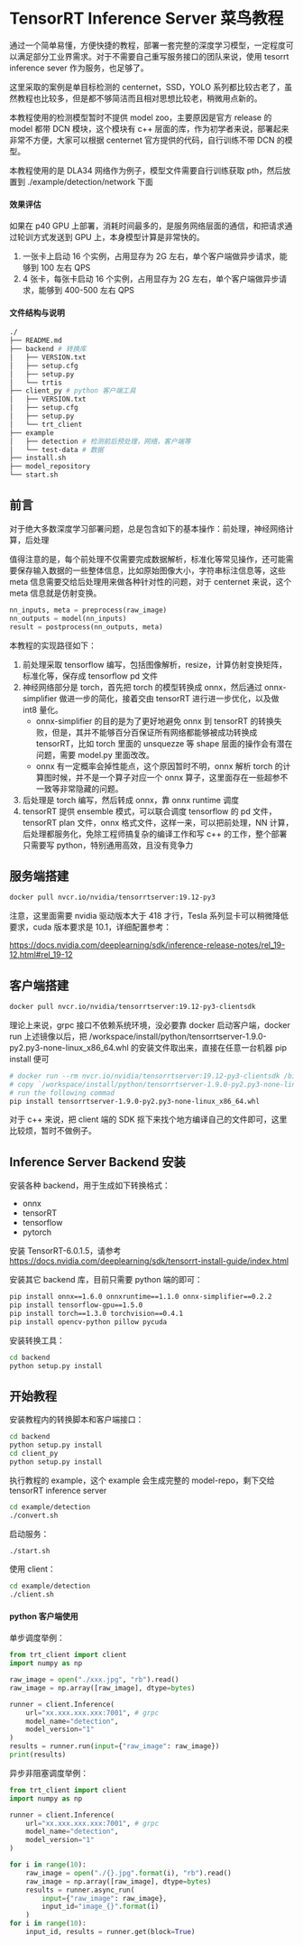 

# TensorRT Inference Server 菜鸟教程

通过一个简单易懂，方便快捷的教程，部署一套完整的深度学习模型，一定程度可以满足部分工业界需求。对于不需要自己重写服务接口的团队来说，使用 tesorrt inference sever 作为服务，也足够了。

这里采取的案例是单目标检测的 centernet，SSD，YOLO 系列都比较古老了，虽然教程也比较多，但是都不够简洁而且相对思想比较老，稍微用点新的。

本教程使用的检测模型暂时不提供  model zoo，主要原因是官方 release 的 model 都带 DCN 模块，这个模块有 c++ 层面的库，作为初学者来说，部署起来非常不方便，大家可以根据 centernet 官方提供的代码，自行训练不带 DCN 的模型。

本教程使用的是 DLA34 网络作为例子，模型文件需要自行训练获取 pth，然后放置到 ./example/detection/network 下面

#### 效果评估

如果在 p40 GPU 上部署，消耗时间最多的，是服务网络层面的通信，和把请求通过轮训方式发送到 GPU 上，本身模型计算是非常快的。

1.  一张卡上启动 16 个实例，占用显存为 2G 左右，单个客户端做异步请求，能够到 100 左右 QPS
2.  4 张卡，每张卡启动 16 个实例，占用显存为 2G 左右，单个客户端做异步请求，能够到 400-500 左右 QPS

#### 文件结构与说明

```sh
./
├── README.md
├── backend # 转换库
│   ├── VERSION.txt
│   ├── setup.cfg
│   ├── setup.py
│   └── trtis
├── client_py # python 客户端工具
│   ├── VERSION.txt
│   ├── setup.cfg
│   ├── setup.py
│   └── trt_client
├── example
│   ├── detection # 检测前后预处理，网络，客户端等
│   └── test-data # 数据
├── install.sh
├── model_repository
└── start.sh
```





## 前言

对于绝大多数深度学习部署问题，总是包含如下的基本操作：前处理，神经网络计算，后处理

值得注意的是，每个前处理不仅需要完成数据解析，标准化等常见操作，还可能需要保存输入数据的一些整体信息，比如原始图像大小，字符串标注信息等，这些 meta 信息需要交给后处理用来做各种针对性的问题，对于 centernet 来说，这个 meta 信息就是仿射变换。

```python
nn_inputs, meta = preprocess(raw_image)
nn_outputs = model(nn_inputs)
result = postprocess(nn_outputs, meta)
```

本教程的实现路径如下：

1.  前处理采取 tensorflow 编写，包括图像解析，resize，计算仿射变换矩阵，标准化等，保存成 tensorflow pd 文件 
2.  神经网络部分是 torch，首先把 torch 的模型转换成 onnx，然后通过 onnx-simplifier 做进一步的简化，接着交由 tensorRT 进行进一步优化，以及做 int8 量化。
    -   onnx-simplifier 的目的是为了更好地避免 onnx 到 tensorRT 的转换失败，但是，其并不能够百分百保证所有网络都能够被成功转换成 tensorRT，比如 torch 里面的 unsquezze 等 shape 层面的操作会有潜在问题，需要 model.py 里面改改。
    -   onnx 有一定概率会掉性能点，这个原因暂时不明，onnx 解析 torch 的计算图时候，并不是一个算子对应一个 onnx 算子，这里面存在一些超参不一致等非常隐藏的问题。
3.  后处理是 torch 编写，然后转成 onnx，靠 onnx runtime 调度
4.  tensorRT 提供 ensemble 模式，可以联合调度 tensorflow 的 pd 文件，tensorRT plan 文件，onnx 格式文件，这样一来，可以把前处理，NN 计算，后处理都服务化，免除工程师搞复杂的编译工作和写 c++ 的工作，整个部署只需要写 python，特别通用高效，且没有竞争力



## 服务端搭建

```sh
docker pull nvcr.io/nvidia/tensorrtserver:19.12-py3
```

注意，这里面需要 nvidia 驱动版本大于 418 才行，Tesla 系列显卡可以稍微降低要求，cuda 版本要求是 10.1，详细配置参考：

https://docs.nvidia.com/deeplearning/sdk/inference-release-notes/rel_19-12.html#rel_19-12



## 客户端搭建

```sh
docker pull nvcr.io/nvidia/tensorrtserver:19.12-py3-clientsdk
```

理论上来说，grpc 接口不依赖系统环境，没必要靠 docker 启动客户端，docker run 上述镜像以后，把 /workspace/install/python/tensorrtserver-1.9.0-py2.py3-none-linux_x86_64.whl 的安装文件取出来，直接在任意一台机器 pip install 便可

```sh
# docker run --rm nvcr.io/nvidia/tensorrtserver:19.12-py3-clientsdk /bin/bash 
# copy `/workspace/install/python/tensorrtserver-1.9.0-py2.py3-none-linux_x86_64.whl` file to any linux machine
# run the following commad
pip install tensorrtserver-1.9.0-py2.py3-none-linux_x86_64.whl
```

对于 c++ 来说，把 client 端的 SDK 抠下来找个地方编译自己的文件即可，这里比较烦，暂时不做例子。



## Inference Server Backend 安装

安装各种 backend，用于生成如下转换格式： 

-   onnx
-   tensorRT
-   tensorflow
-   pytorch

安装 TensorRT-6.0.1.5，请参考 https://docs.nvidia.com/deeplearning/sdk/tensorrt-install-guide/index.html

安装其它 backend 库，目前只需要 python 端的即可：

```sh
pip install onnx==1.6.0 onnxruntime==1.1.0 onnx-simplifier==0.2.2
pip install tensorflow-gpu==1.5.0
pip install torch==1.3.0 torchvision==0.4.1
pip install opencv-python pillow pycuda
```

安装转换工具：

```sh
cd backend
python setup.py install
```



## 开始教程

安装教程内的转换脚本和客户端接口：

```sh
cd backend
python setup.py install
cd client_py
python setup.py install
```

执行教程的 example，这个 example 会生成完整的 model-repo，剩下交给 tensorRT inference server 

```sh
cd example/detection
./convert.sh
```

启动服务：

```sh
./start.sh
```

使用 client：

```sh
cd example/detection
./client.sh
```



#### python 客户端使用

单步调度举例：

```python
from trt_client import client
import numpy as np

raw_image = open("./xxx.jpg", "rb").read()
raw_image = np.array([raw_image], dtype=bytes)

runner = client.Inference(
	url="xx.xxx.xxx.xxx:7001", # grpc
	model_name="detection",
	model_version="1"
)
results = runner.run(input={"raw_image": raw_image})
print(results)
```

异步非阻塞调度举例：

```python
from trt_client import client
import numpy as np

runner = client.Inference(
	url="xx.xxx.xxx.xxx:7001", # grpc
	model_name="detection",
	model_version="1"
)

for i in range(10):
    raw_image = open("./{}.jpg".format(i), "rb").read()
	raw_image = np.array([raw_image], dtype=bytes)
	results = runner.async_run(
        input={"raw_image": raw_image}, 
        input_id="image_{}".format(i)
   	)
for i in range(10):
    input_id, results = runner.get(block=True)
```



